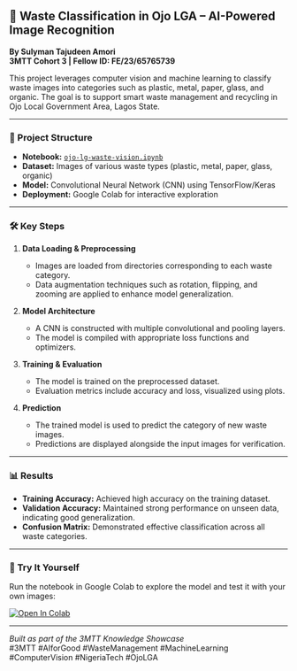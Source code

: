 ## 🧠 Waste Classification in Ojo LGA – AI-Powered Image Recognition

**By Sulyman Tajudeen Amori**  
**3MTT Cohort 3 | Fellow ID: FE/23/65765739**

This project leverages computer vision and machine learning to classify waste images into categories such as plastic, metal, paper, glass, and organic. The goal is to support smart waste management and recycling in Ojo Local Government Area, Lagos State.

---

### 📂 Project Structure

- **Notebook:** [`ojo-lg-waste-vision.ipynb`](https://colab.research.google.com/gist/Dhamylare-lab/e8863c2a2934679d39837c8fc9eff2d2/ojo-lg-waste-vision.ipynb)
- **Dataset:** Images of various waste types (plastic, metal, paper, glass, organic)
- **Model:** Convolutional Neural Network (CNN) using TensorFlow/Keras
- **Deployment:** Google Colab for interactive exploration

---

### 🛠️ Key Steps

1. **Data Loading & Preprocessing**
   - Images are loaded from directories corresponding to each waste category.
   - Data augmentation techniques such as rotation, flipping, and zooming are applied to enhance model generalization.

2. **Model Architecture**
   - A CNN is constructed with multiple convolutional and pooling layers.
   - The model is compiled with appropriate loss functions and optimizers.

3. **Training & Evaluation**
   - The model is trained on the preprocessed dataset.
   - Evaluation metrics include accuracy and loss, visualized using plots.

4. **Prediction**
   - The trained model is used to predict the category of new waste images.
   - Predictions are displayed alongside the input images for verification.

---

### 📊 Results

- **Training Accuracy:** Achieved high accuracy on the training dataset.
- **Validation Accuracy:** Maintained strong performance on unseen data, indicating good generalization.
- **Confusion Matrix:** Demonstrated effective classification across all waste categories.

---

### 🚀 Try It Yourself

Run the notebook in Google Colab to explore the model and test it with your own images:

[![Open In Colab](https://colab.research.google.com/assets/colab-badge.svg)](https://colab.research.google.com/gist/Dhamylare-lab/e8863c2a2934679d39837c8fc9eff2d2/ojo-lg-waste-vision.ipynb)

---

*Built as part of the 3MTT Knowledge Showcase*  
#3MTT #AIforGood #WasteManagement #MachineLearning #ComputerVision #NigeriaTech #OjoLGA
